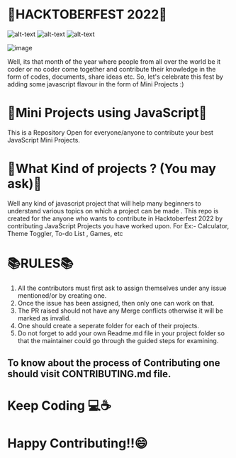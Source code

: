 # 🎃HACKTOBERFEST 2022🎃

![alt-text](https://img.shields.io/github/hacktoberfest/2022/iamakhileshmishra/Mini_Projects_JavaScript?style=flat-square) 
![alt-text](https://img.shields.io/github/followers/iamakhileshmishra?style=social)
![alt-text](https://img.shields.io/github/forks/iamakhileshmishra/Mini_Projects_JavaScript?style=social)


![image](https://user-images.githubusercontent.com/106529748/195677844-d8ef2db0-53e9-43c9-be2e-4d2a8bbda20e.png)

Well, its that month of the year where people from all over the world be it coder or no coder come together and contribute their knowledge in the form of codes, 
documents, share ideas etc. So, let's celebrate this fest by adding some javascript flavour in the form of Mini Projects :)



#  📜Mini Projects using JavaScript📜
   This is a Repository Open for everyone/anyone to contribute your best JavaScript Mini Projects.



#  🤔What Kind of projects ? (You may ask)🤔
 Well any kind of javascript project that will help many beginners to understand various topics on which a project can be made .
 This repo is created for the anyone who wants to contribute in Hacktoberfest 2022 by contributing
 JavaScript Projects you have worked upon.
 For Ex:- Calculator, Theme Toggler, To-do List , Games, etc

#  📚RULES📚
1. All the contributors must first ask to assign themselves under any issue mentioned/or by creating one.
2. Once the issue has been assigned, then only one can work on that.
3. The PR raised should not have any Merge conflicts otherwise it will be marked as invalid. 
4. One should create a seperate folder for each of their projects.
5. Do not forget to add your own Readme.md file in your project folder so that the maintainer could go through the guided steps for examining.

## To know about the process of Contributing one should visit CONTRIBUTING.md file.

# Keep Coding 💻☕
# Happy Contributing!!😄
